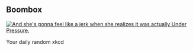 ## Boombox
[![And she's gonna feel like a jerk when she realizes it was actually Under Pressure.](https://imgs.xkcd.com/comics/boombox.png)](https://xkcd.com/159/ "And she's gonna feel like a jerk when she realizes it was actually Under Pressure.")

Your daily random xkcd
